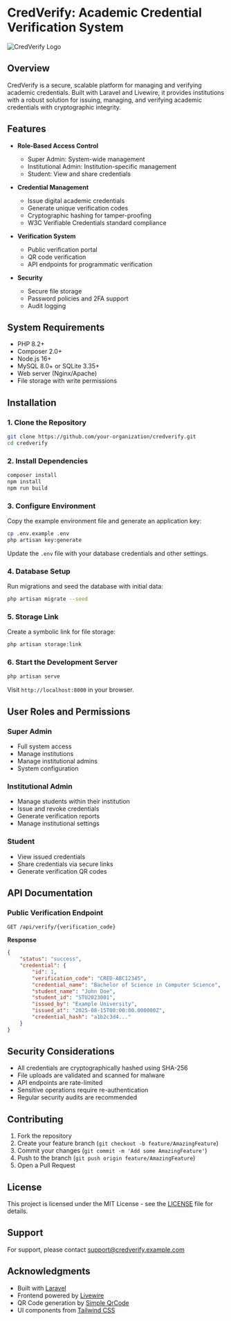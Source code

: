 # CredVerify: Academic Credential Verification System

![CredVerify Logo](https://via.placeholder.com/400x100?text=CredVerify+Logo)

## Overview

CredVerify is a secure, scalable platform for managing and verifying academic credentials. Built with Laravel and Livewire, it provides institutions with a robust solution for issuing, managing, and verifying academic credentials with cryptographic integrity.

## Features

- **Role-Based Access Control**
  - Super Admin: System-wide management
  - Institutional Admin: Institution-specific management
  - Student: View and share credentials

- **Credential Management**
  - Issue digital academic credentials
  - Generate unique verification codes
  - Cryptographic hashing for tamper-proofing
  - W3C Verifiable Credentials standard compliance

- **Verification System**
  - Public verification portal
  - QR code verification
  - API endpoints for programmatic verification

- **Security**
  - Secure file storage
  - Password policies and 2FA support
  - Audit logging

## System Requirements

- PHP 8.2+
- Composer 2.0+
- Node.js 16+
- MySQL 8.0+ or SQLite 3.35+
- Web server (Nginx/Apache)
- File storage with write permissions

## Installation

### 1. Clone the Repository

```bash
git clone https://github.com/your-organization/credverify.git
cd credverify
```

### 2. Install Dependencies

```bash
composer install
npm install
npm run build
```

### 3. Configure Environment

Copy the example environment file and generate an application key:

```bash
cp .env.example .env
php artisan key:generate
```

Update the `.env` file with your database credentials and other settings.

### 4. Database Setup

Run migrations and seed the database with initial data:

```bash
php artisan migrate --seed
```

### 5. Storage Link

Create a symbolic link for file storage:

```bash
php artisan storage:link
```

### 6. Start the Development Server

```bash
php artisan serve
```

Visit `http://localhost:8000` in your browser.

## User Roles and Permissions

### Super Admin
- Full system access
- Manage institutions
- Manage institutional admins
- System configuration

### Institutional Admin
- Manage students within their institution
- Issue and revoke credentials
- Generate verification reports
- Manage institutional settings

### Student
- View issued credentials
- Share credentials via secure links
- Generate verification QR codes

## API Documentation

### Public Verification Endpoint

```
GET /api/verify/{verification_code}
```

**Response**
```json
{
    "status": "success",
    "credential": {
        "id": 1,
        "verification_code": "CRED-ABC12345",
        "credential_name": "Bachelor of Science in Computer Science",
        "student_name": "John Doe",
        "student_id": "STU2023001",
        "issued_by": "Example University",
        "issued_at": "2025-08-15T00:00:00.000000Z",
        "credential_hash": "a1b2c3d4..."
    }
}
```

## Security Considerations

- All credentials are cryptographically hashed using SHA-256
- File uploads are validated and scanned for malware
- API endpoints are rate-limited
- Sensitive operations require re-authentication
- Regular security audits are recommended

## Contributing

1. Fork the repository
2. Create your feature branch (`git checkout -b feature/AmazingFeature`)
3. Commit your changes (`git commit -m 'Add some AmazingFeature'`)
4. Push to the branch (`git push origin feature/AmazingFeature`)
5. Open a Pull Request

## License

This project is licensed under the MIT License - see the [LICENSE](LICENSE) file for details.

## Support

For support, please contact [support@credverify.example.com](mailto:support@credverify.example.com)

## Acknowledgments

- Built with [Laravel](https://laravel.com)
- Frontend powered by [Livewire](https://laravel-livewire.com)
- QR Code generation by [Simple QrCode](https://www.simplesoftware.io/docs/simple-qrcode)
- UI components from [Tailwind CSS](https://tailwindcss.com/)
